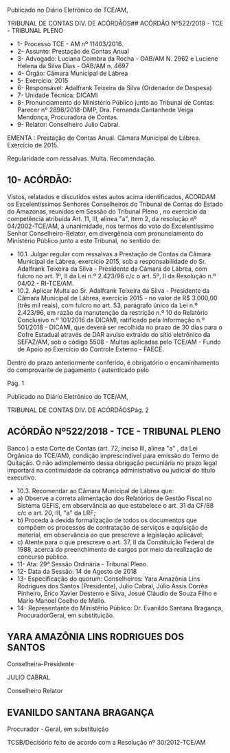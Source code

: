 Publicado  no  Diário Eletrônico do TCE/AM,

TRIBUNAL DE CONTAS DIV. DE  ACÓRDÃOS## ACÓRDÃO Nº522/2018 - TCE - TRIBUNAL PLENO

- 1- Processo TCE - AM nº 11403/2016.
- 2- Assunto: Prestação de Contas Anual
- 3- Advogado: Luciana Coimbra da Rocha - OAB/AM N. 2962 e Luciene Helena da Silva Dias - OAB/AM n. 4697
- 4- Órgão: Câmara Municipal de Lábrea
- 5- Exercício: 2015
- 6- Responsável: Adalfrank Teixeira da Silva (Ordenador de Despesa)
- 7- Unidade Técnica: DICAMI
- 8- Pronunciamento  do Ministério  Público  junto  ao Tribunal  de Contas: Parecer  nº 2898/2018-DMP, Dra. Fernanda Cantanhede Veiga Mendonça, Procuradora de Contas.
- 9- Relator: Conselheiro Julio Cabral.

EMENTA : Prestação  de  Contas  Anual.  Câmara Municipal de Lábrea. Exercício de 2015.

Regularidade com ressalvas. Multa. Recomendação.

## 10-  ACÓRDÃO:

Vistos, relatados e discutidos estes autos acima identificados, ACORDAM os Excelentíssimos Senhores Conselheiros do Tribunal de Contas do Estado do Amazonas, reunidos em Sessão do Tribunal Pleno , no exercício da competência atribuída Art. 11, III, alínea "a", item 2, da resolução nº 04/2002-TCE/AM, à unanimidade, nos termos do voto do  Excelentíssimo Senhor Conselheiro-Relator, em divergência com pronunciamento do Ministério Público junto a este Tribunal, no sentido de:

- 10.1. Julgar  regular  com  ressalvas a  Prestação  de  Contas  da  Câmara Municipal  de  Lábrea,  exercício  2015,  sob  a  responsabilidade  do Sr. Adalfrank Teixeira da Silva - Presidente da Câmara de Lábrea, com fulcro no art. 1º, II da Lei n.º 2.423/96 c/c o art. 5º, II da Resolução n.º 04/02 - RI-TCE/AM.
- 10.2.  Aplicar  Multa ao Sr.  Adalfrank  Teixeira  da  Silva - Presidente  da Câmara Municipal de Lábrea, exercício 2015  - no valor de R$ 3.000,00 (três  mil  reais), com  fulcro  no  art.  53,  parágrafo  único  da  Lei  n.º 2.423/96,  em  razão  da  manutenção  da  restrição  n.º  10  do  Relatório Conclusivo  n.º  101/2016  da  DICAMI,  ratificado  pela Informação  n.º 501/2018 - DICAMI, que deverá ser recolhida no prazo de 30 dias para o Cofre Estadual através de DAR avulso extraído do sítio eletrônico da SEFAZ/AM, sob o código 5508 - Multas aplicadas pelo TCE/AM - Fundo de Apoio ao Exercício do Controle Externo - FAECE.

Dentro do prazo anteriormente conferido, é obrigatório o encaminhamento  do  comprovante  de  pagamento  ( autenticado pelo

Pág. 1

Publicado  no  Diário Eletrônico do TCE/AM,

TRIBUNAL DE CONTAS DIV. DE  ACÓRDÃOSPág. 2

## ACÓRDÃO Nº522/2018 - TCE - TRIBUNAL PLENO

Banco )  a  esta  Corte  de  Contas  (art.  72,  inciso  III,  alínea  "a"  ,  da  Lei Orgânica do TCE/AM), condição imprescindível para emissão do Termo de Quitação. O não adimplemento dessa obrigação pecuniária no prazo legal importará na continuidade da cobrança administrativa ou judicial do título executivo.

- 10.3.  Recomendar ao Câmara Municipal de Lábrea que:
- a)  Observe  a  correta  alimentação  dos  Relatórios  de  Gestão  Fiscal  no Sistema GEFIS, em observância ao que estabelece o art. 31 da CF/88 c/c o art. 20, III, "a" da LRF;
- b) Proceda à devida formalização de todos os documentos que compõem  os  processos  de  contratação  de  serviços  e  aquisição  de material, em observância ao que prescreve a legislação aplicável;
- c) Atente para o que prescreve o art. 37,  II da Constituição Federal de 1988,  acerca  do  preenchimento  de  cargos  por  meio  da  realização  de concurso público.
- 11-  Ata: 29ª Sessão Ordinária - Tribunal Pleno.
- 12-  Data da Sessão: 14 de Agosto de 2018
- 13-  Especificação  do  quorum: Conselheiros: Yara  Amazônia  Lins  Rodrigues  dos Santos (Presidente), Julio Cabral, Júlio Assis Corrêa Pinheiro, Érico Xavier Desterro e Silva, Josué Cláudio de Souza Filho e Mario Manoel Coelho de Mello.
- 14-  Representante do Ministério Público: Dr. Evanildo Santana Bragança, ProcuradorGeral, em substituição.

## YARA AMAZÔNIA LINS RODRIGUES DOS SANTOS

Conselheira-Presidente

JULIO CABRAL

Conselheiro Relator

## EVANILDO SANTANA BRAGANÇA

Procurador - Geral, em substituição

TCSB/Decisório feito de acordo com a Resolução nº 30/2012-TCE/AM